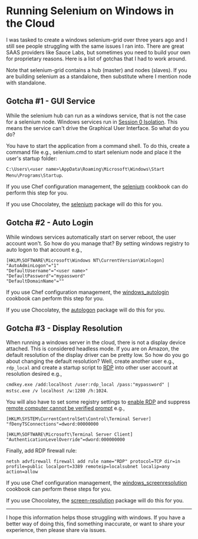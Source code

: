 # Running Selenium on Windows in the Cloud

I was tasked to create a windows selenium-grid over three years ago and I
still see people struggling with the same issues I ran into. There are great
SAAS providers like Sauce Labs, but sometimes you need to build your own for 
proprietary reasons.  Here is a list of gotchas that I had to work around.
 
Note that selenium-grid contains a hub (master) and nodes (slaves).  If you 
are building selenium as a standalone, then substitute where I mention node
with standalone.

## Gotcha #1 - GUI Service

While the selenium hub can run as a windows service, that is not the case
for a selenium node. Windows services run in [Session 0 Isolation](https://msdn.microsoft.com/en-us/library/windows/hardware/dn653293(v=vs.85).aspx). 
This means the service can't drive the Graphical User Interface.  So what do you do? 

You have to start the application from a command shell. To do this, create 
a command file e.g., selenium.cmd to start selenium node and place it the 
user's startup folder:

`C:\Users\<user name>\AppData\Roaming\Microsoft\Windows\Start Menu\Programs\Startup`.

If you use Chef configuration management, the [selenium](https://supermarket.chef.io/cookbooks/selenium) 
cookbook can do perform this step for you.

If you use Chocolatey, the [selenium](https://chocolatey.org/packages/selenium) package will do this for you.

## Gotcha #2 - Auto Login

While windows services automatically start on server reboot, 
the user account won't. So how do you manage that?  By setting windows
registry to auto logon to that account e.g.,

```
[HKLM\SOFTWARE\Microsoft\Windows NT\CurrentVersion\Winlogon]
"AutoAdminLogon"="1"
"DefaultUsername"="<user name>"
"DefaultPassword"="mypassword"
"DefaultDomainName"=""
```

If you use Chef configuration management, the [windows_autologin](https://supermarket.chef.io/cookbooks/windows_autologin) 
cookbook can perform this step for you.

If you use Chocolatey, the [autologon](https://chocolatey.org/packages/autologon) package will do this for you.

## Gotcha #3 - Display Resolution

When running a windows server in the cloud, there is not a display device 
attached.  This is considered headless mode.  If you are on Amazon, the
default resolution of the display driver can be pretty low.
So how do you go about changing the default resolution? Well, create another user e.g.,
`rdp_local` and create a startup script to [RDP](https://msdn.microsoft.com/en-us/library/aa383015(v=vs.85).aspx) 
into other user account at resolution desired e.g., 

`cmdkey.exe /add:localhost /user:rdp_local /pass:"mypassword" | mstsc.exe /v localhost /w:1280 /h:1024`.

You will also have to set some registry settings to [enable RDP](https://technet.microsoft.com/en-us/library/cc722151%28v=ws.10%29.aspx) 
and suppress [remote computer cannot be verified prompt](http://www.mytecbits.com/microsoft/windows/rdp-identity-of-the-remote-computer)
e.g., 

```
[HKLM\SYSTEM\CurrentControlSet\Control\Terminal Server]
"fDenyTSConnections"=dword:00000000

[HKLM\SOFTWARE\Microsoft\Terminal Server Client]
"AuthenticationLevelOverride"=dword:000000000
```

Finally, add RDP firewall rule: 

`netsh advfirewall firewall add rule name="RDP" protocol=TCP dir=in profile=public localport=3389 remoteip=localsubnet localip=any action=allow`

If you use Chef configuration management, the [windows_screenresolution](https://supermarket.chef.io/cookbooks/windows_screenresolution) 
cookbook can perform these steps for you.

If you use Chocolatey, the [screen-resolution](https://chocolatey.org/packages/screen-resolution) package will do this for you.

---
I hope this information helps those struggling with windows.  If you have a 
better way of doing this, find something inaccurate,
or want to share your experience, then please share via issues.



